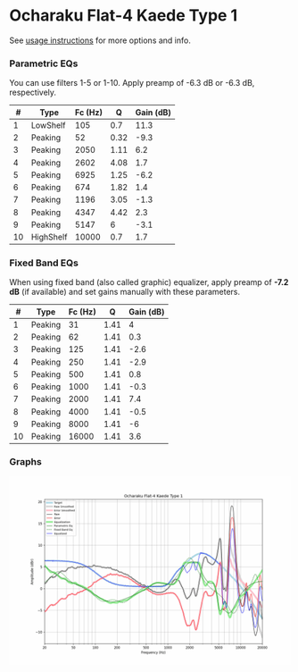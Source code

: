# Ocharaku Flat-4 Kaede Type 1
See [usage instructions](https://github.com/jaakkopasanen/AutoEq#usage) for more options and info.

### Parametric EQs
You can use filters 1-5 or 1-10. Apply preamp of -6.3 dB or -6.3 dB, respectively.

|   # | Type      |   Fc (Hz) |    Q |   Gain (dB) |
|-----|-----------|-----------|------|-------------|
|   1 | LowShelf  |       105 | 0.7  |        11.3 |
|   2 | Peaking   |        52 | 0.32 |        -9.3 |
|   3 | Peaking   |      2050 | 1.11 |         6.2 |
|   4 | Peaking   |      2602 | 4.08 |         1.7 |
|   5 | Peaking   |      6925 | 1.25 |        -6.2 |
|   6 | Peaking   |       674 | 1.82 |         1.4 |
|   7 | Peaking   |      1196 | 3.05 |        -1.3 |
|   8 | Peaking   |      4347 | 4.42 |         2.3 |
|   9 | Peaking   |      5147 | 6    |        -3.1 |
|  10 | HighShelf |     10000 | 0.7  |         1.7 |

### Fixed Band EQs
When using fixed band (also called graphic) equalizer, apply preamp of **-7.2 dB** (if available) and set gains manually with these parameters.

|   # | Type    |   Fc (Hz) |    Q |   Gain (dB) |
|-----|---------|-----------|------|-------------|
|   1 | Peaking |        31 | 1.41 |         4   |
|   2 | Peaking |        62 | 1.41 |         0.3 |
|   3 | Peaking |       125 | 1.41 |        -2.6 |
|   4 | Peaking |       250 | 1.41 |        -2.9 |
|   5 | Peaking |       500 | 1.41 |         0.8 |
|   6 | Peaking |      1000 | 1.41 |        -0.3 |
|   7 | Peaking |      2000 | 1.41 |         7.4 |
|   8 | Peaking |      4000 | 1.41 |        -0.5 |
|   9 | Peaking |      8000 | 1.41 |        -6   |
|  10 | Peaking |     16000 | 1.41 |         3.6 |

### Graphs
![](./Ocharaku%20Flat-4%20Kaede%20Type%201.png)
